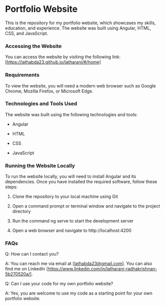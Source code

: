 <h1>Portfolio Website</h1>

This is the repository for my portfolio website, which showcases my skills, education, and experience. The website was built using Angular, HTML, CSS, and JavaScript.

<h3>Accessing the Website</h3>

You can access the website by visiting the following link: [https://lathabda23.github.io/latharani/#/home]

<h3>Requirements</h3>

To view the website, you will need a modern web browser such as Google Chrome, Mozilla Firefox, or Microsoft Edge.

<h3>Technologies and Tools Used</h3>

The website was built using the following technologies and tools:

- Angular

- HTML

- CSS

- JavaScript

<h3>Running the Website Locally</h3>

To run the website locally, you will need to install Angular and its dependencies. Once you have installed the required software, follow these steps:

1. Clone the repository to your local machine using Git

2. Open a command prompt or terminal window and navigate to the project directory

3. Run the command ng serve to start the development server

4. Open a web browser and navigate to http://localhost:4200

<h3>FAQs</h3>

Q: How can I contact you?

A: You can reach me via email at [lathabda23@gmail.com]. You can also find me on LinkedIn  [https://www.linkedin.com/in/latharani-radhakrishnan-5b270520a/].

Q: Can I use your code for my own portfolio website?

A: Yes, you are welcome to use my code as a starting point for your own portfolio website.
